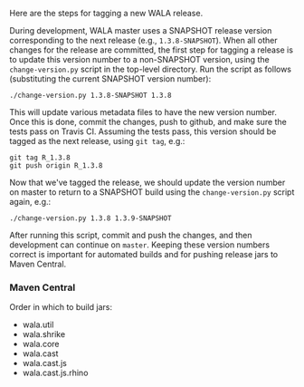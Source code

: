 Here are the steps for tagging a new WALA release.

During development, WALA master uses a SNAPSHOT release version corresponding to the next release (e.g., `1.3.8-SNAPSHOT`).  When all other changes for the release are committed, the first step for tagging a release is to update this version number to a non-SNAPSHOT version, using the `change-version.py` script in the top-level directory.  Run the script as follows (substituting the current SNAPSHOT version number):
```
./change-version.py 1.3.8-SNAPSHOT 1.3.8
```
This will update various metadata files to have the new version number.  Once this is done, commit the changes, push to github, and make sure the tests pass on Travis CI.  Assuming the tests pass, this version should be tagged as the next release, using `git tag`, e.g.:
```
git tag R_1.3.8
git push origin R_1.3.8
```
Now that we've tagged the release, we should update the version number on master to return to a SNAPSHOT build using the `change-version.py` script again, e.g.:
```
./change-version.py 1.3.8 1.3.9-SNAPSHOT
```
After running this script, commit and push the changes, and then development can continue on `master`.  Keeping these version numbers correct is important for automated builds and for pushing release jars to Maven Central.

### Maven Central

Order in which to build jars:
* wala.util
* wala.shrike
* wala.core
* wala.cast
* wala.cast.js
* wala.cast.js.rhino